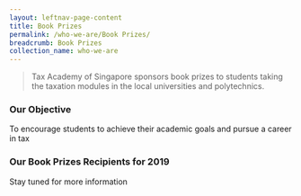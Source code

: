 ```yaml
---
layout: leftnav-page-content
title: Book Prizes
permalink: /who-we-are/Book Prizes/
breadcrumb: Book Prizes
collection_name: who-we-are
---
```


> Tax Academy of Singapore sponsors book prizes to students taking the taxation modules in the local universities and polytechnics. 


### **Our Objective**

To encourage students to achieve their academic goals and pursue a career in tax

### **Our Book Prizes Recipients for 2019**

Stay tuned for more information
